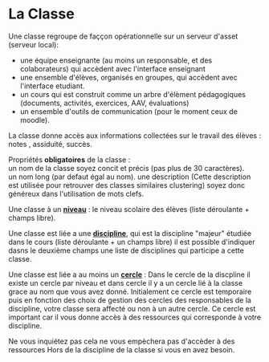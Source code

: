 
# La Classe 


Une classe regroupe de faççon opérationnelle sur un serveur d'asset (serveur local):  
- une équipe enseignante (au moins un responsable, et des colaborateurs) qui accèdent avec l'interface enseignant  
- une ensemble d'élèves, organisés en groupes, qui accèdent avec l'interface etudiant.  
- un cours qui est construit comme un arbre d'élèment pédagogiques (documents, activités, exercices, AAV, évaluations)
- un ensemble d'outils de communication (pour le moment ceux de moodle).

La classe donne accès aux informations collectées sur le travail des élèves : notes , assiduité, succès.


Propriétés **obligatoires** de la classe :   
un nom de la classe soyez concit et précis (pas plus de 30 caractères).  
un nom long (par defaut égal au nom).
une description (Cette description est utilisée pour retrouver des classes similaires clustering) soyez donc généreux dans l'utilisation de mots clefs.

Une classe à un **[niveau](../concept/niveau.md)** : le niveau scolaire des élèves (liste déroulante + champs libre).


Une classe est liée a une **[discipline](../concept/discipline.md)**, qui est la discipline "majeur" étudiée dans le cours (liste déroulante + un champs libre)
il est possible d'indiquer dasns le deuxième champs une liste de disciplines qui participe a cette classe.

Une classe est liée a au moins un **[cercle](../concept/cercle.md)** : Dans le cercle de la discpline il existe un cercle par niveau et dans cercle il y a un cercle lié à la classe grace au nom que vous avez donné.
Initialement ce cercle est temporaire puis en fonction des choix de gestion des cercles des responsables de la discipline, votre classe sera affecté ou non à un autre cercle. Ce cercle est important car il vous donne accès à des ressources qui corresponde à votre discipline.
 
Ne vous inquiétez pas cela ne vous empèchera pas d'accèder à des ressources Hors de la discipline de la classe si vous en avez besoin.

